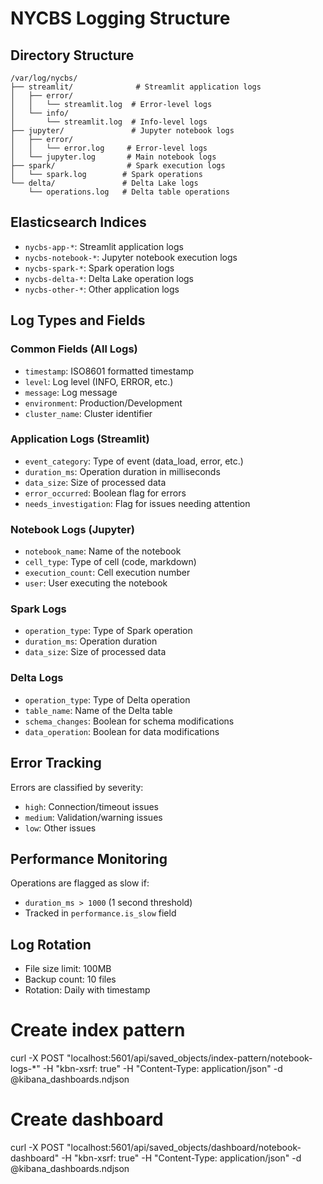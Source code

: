 # NYCBS Logging Structure

## Directory Structure
```
/var/log/nycbs/
├── streamlit/              # Streamlit application logs
│   ├── error/
│   │   └── streamlit.log  # Error-level logs
│   └── info/
│       └── streamlit.log  # Info-level logs
├── jupyter/               # Jupyter notebook logs
│   ├── error/
│   │   └── error.log     # Error-level logs
│   └── jupyter.log       # Main notebook logs
├── spark/                # Spark execution logs
│   └── spark.log        # Spark operations
└── delta/               # Delta Lake logs
    └── operations.log   # Delta table operations
```

## Elasticsearch Indices
- `nycbs-app-*`: Streamlit application logs
- `nycbs-notebook-*`: Jupyter notebook execution logs
- `nycbs-spark-*`: Spark operation logs
- `nycbs-delta-*`: Delta Lake operation logs
- `nycbs-other-*`: Other application logs

## Log Types and Fields

### Common Fields (All Logs)
- `timestamp`: ISO8601 formatted timestamp
- `level`: Log level (INFO, ERROR, etc.)
- `message`: Log message
- `environment`: Production/Development
- `cluster_name`: Cluster identifier

### Application Logs (Streamlit)
- `event_category`: Type of event (data_load, error, etc.)
- `duration_ms`: Operation duration in milliseconds
- `data_size`: Size of processed data
- `error_occurred`: Boolean flag for errors
- `needs_investigation`: Flag for issues needing attention

### Notebook Logs (Jupyter)
- `notebook_name`: Name of the notebook
- `cell_type`: Type of cell (code, markdown)
- `execution_count`: Cell execution number
- `user`: User executing the notebook

### Spark Logs
- `operation_type`: Type of Spark operation
- `duration_ms`: Operation duration
- `data_size`: Size of processed data

### Delta Logs
- `operation_type`: Type of Delta operation
- `table_name`: Name of the Delta table
- `schema_changes`: Boolean for schema modifications
- `data_operation`: Boolean for data modifications

## Error Tracking
Errors are classified by severity:
- `high`: Connection/timeout issues
- `medium`: Validation/warning issues
- `low`: Other issues

## Performance Monitoring
Operations are flagged as slow if:
- `duration_ms > 1000` (1 second threshold)
- Tracked in `performance.is_slow` field

## Log Rotation
- File size limit: 100MB
- Backup count: 10 files
- Rotation: Daily with timestamp 

# Create index pattern
curl -X POST "localhost:5601/api/saved_objects/index-pattern/notebook-logs-*" -H "kbn-xsrf: true" -H "Content-Type: application/json" -d @kibana_dashboards.ndjson

# Create dashboard
curl -X POST "localhost:5601/api/saved_objects/dashboard/notebook-dashboard" -H "kbn-xsrf: true" -H "Content-Type: application/json" -d @kibana_dashboards.ndjson 